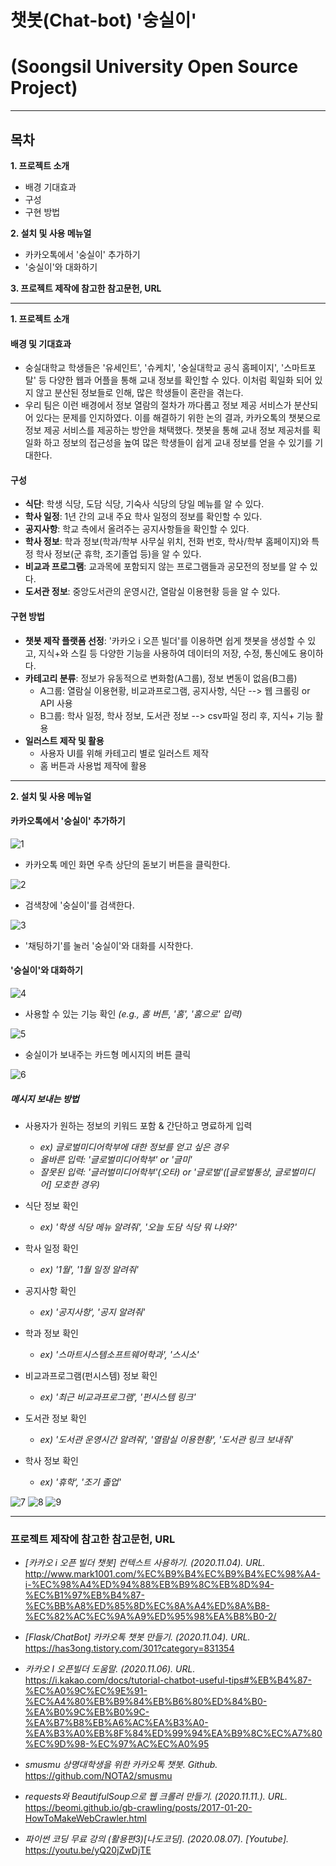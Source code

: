 # 챗봇(Chat-bot) '숭실이'
# (Soongsil University Open Source Project)

-----------------------------------------------------------------------------------------------------

## 목차

**1. 프로젝트 소개**
- 배경 기대효과
- 구성
- 구현 방법

**2. 설치 및 사용 메뉴얼**
- 카카오톡에서 '숭실이' 추가하기
- '숭실이'와 대화하기

**3. 프로젝트 제작에 참고한 참고문헌, URL**

-----------------------------------------------------------------------------------------------------

**1. 프로젝트 소개**
#### 배경 및 기대효과
- 숭실대학교 학생들은 '유세인트', '슈케치', '숭실대학교 공식 홈페이지', '스마트포탈' 등 다양한 웹과 어플을 통해 교내 정보를 확인할 수 있다. 이처럼 획일화 되어 있지 않고 분산된 정보들로 인해, 많은 학생들이 혼란을 겪는다.
- 우리 팀은 이런 배경에서 정보 열람의 절차가 까다롭고 정보 제공 서비스가 분산되어 있다는 문제를 인지하였다. 이를 해결하기 위한 논의 결과, 카카오톡의 챗봇으로 정보 제공 서비스를 제공하는 방안을 채택했다. 챗봇을 통해 교내 정보 제공처를 획일화 하고 정보의 접근성을 높여 많은 학생들이 쉽게 교내 정보를 얻을 수 있기를 기대한다.

#### 구성
- **식단**: 학생 식당, 도담 식당, 기숙사 식당의 당일 메뉴를 알 수 있다.
- **학사 일정**: 1년 간의 교내 주요 학사 일정의 정보를 확인할 수 있다.
- **공지사항**: 학교 측에서 올려주는 공지사항들을 확인할 수 있다.
- **학사 정보**: 학과 정보(학과/학부 사무실 위치, 전화 번호, 학사/학부 홈페이지)와 특정 학사 정보(군 휴학, 조기졸업 등)을 알 수 있다.
- **비교과 프로그램**: 교과목에 포함되지 않는 프로그램들과 공모전의 정보를 알 수 있다.
- **도서관 정보**: 중앙도서관의 운영시간, 열람실 이용현황 등을 알 수 있다.

#### 구현 방법
- **챗봇 제작 플랫폼 선정**: '카카오 i 오픈 빌더'를 이용하면 쉽게 챗봇을 생성할 수 있고, 지식+와 스킬 등 다양한 기능을 사용하여 데이터의 저장, 수정, 통신에도 용이하다.
- **카테고리 분류**: 정보가 유동적으로 변화함(A그룹), 정보 변동이 없음(B그룹)
    - A그룹: 열람실 이용현황, 비교과프로그램, 공지사항, 식단 --> 웹 크롤링 or API 사용
    - B그룹: 학사 일정, 학사 정보, 도서관 정보 --> csv파일 정리 후, 지식+ 기능 활용
- **일러스트 제작 및 활용**
    - 사용자 UI를 위해 카테고리 별로 일러스트 제작
    - 홈 버튼과 사용법 제작에 활용

---------------------------------------------------------------------------------------------------------

**2. 설치 및 사용 메뉴얼**
#### 카카오톡에서 '숭실이' 추가하기

![1](https://user-images.githubusercontent.com/61671097/101237869-75838700-371f-11eb-8f46-624338202850.PNG)

- 카카오톡 메인 화면 우측 상단의 돋보기 버튼을 클릭한다.

![2](https://user-images.githubusercontent.com/61671097/101237871-761c1d80-371f-11eb-9585-0b6a8aedd1b8.PNG)

- 검색창에 '숭실이'를 검색한다.

![3](https://user-images.githubusercontent.com/61671097/101237872-76b4b400-371f-11eb-9d49-c7f386ff004c.PNG)

- '채팅하기'를 눌러 '숭실이'와 대화를 시작한다.



#### '숭실이'와 대화하기

![4](https://user-images.githubusercontent.com/61671097/101238159-acf33300-3721-11eb-8911-e3bcbbda44dd.png)

- 사용할 수 있는 기능 확인 *(e.g., 홈 버튼, '홈', '홈으로' 입력)*
    
![5](https://user-images.githubusercontent.com/61671097/101238161-ae246000-3721-11eb-9799-04baf5d54c4f.png)

- 숭실이가 보내주는 카드형 메시지의 버튼 클릭

![6](https://user-images.githubusercontent.com/61671097/101238162-ae246000-3721-11eb-9cc5-b0e46fcbc704.png)

##### 메시지 보내는 방법
- 사용자가 원하는 정보의 키워드 포함 & 간단하고 명료하게 입력
    - *ex) 글로벌미디어학부에 대한 정보를 얻고 싶은 경우*
    - *올바른 입력: '글로벌미디어학부' or '글미'*
    - *잘못된 입력: '글러벌미디어학부'(오타) or '글로벌'([글로벌통상, 글로벌미디어] 모호한 경우)*

- 식단 정보 확인
    - *ex) '학생 식당 메뉴 알려줘', '오늘 도담 식당 뭐 나와?'*

- 학사 일정 확인
    - *ex) '1월', '1월 일정 알려줘'*
    
- 공지사항 확인
    - *ex) '공지사항', '공지 알려줘'*
    
- 학과 정보 확인
    - *ex) '스마트시스템소프트웨어학과', '스시소'*
    
- 비교과프로그램(펀시스템) 정보 확인
    - *ex) '최근 비교과프로그램', '펀시스템 링크'*
    
- 도서관 정보 확인
    - *ex) '도서관 운영시간 알려줘', '열람실 이용현황', '도서관 링크 보내줘'*
    
- 학사 정보 확인
    - *ex) '휴학', '조기 졸업'*

![7](https://user-images.githubusercontent.com/61671097/101238163-aebcf680-3721-11eb-9a63-0101033309f9.png)
![8](https://user-images.githubusercontent.com/61671097/101238164-aebcf680-3721-11eb-83ff-8b10c8706360.png)
![9](https://user-images.githubusercontent.com/61671097/101238165-af558d00-3721-11eb-8265-02e277cf2458.png)

-----------------------------------------------------------------------------------------------------

### 프로젝트 제작에 참고한 참고문헌, URL

- *[카카오 i 오픈 빌더 챗봇] 컨텍스트 사용하기. (2020.11.04). URL.*
<http://www.mark1001.com/%EC%B9%B4%EC%B9%B4%EC%98%A4-i-%EC%98%A4%ED%94%88%EB%B9%8C%EB%8D%94-%EC%B1%97%EB%B4%87-%EC%BB%A8%ED%85%8D%EC%8A%A4%ED%8A%B8-%EC%82%AC%EC%9A%A9%ED%95%98%EA%B8%B0-2/>

- *[Flask/ChatBot] 카카오톡 챗봇 만들기. (2020.11.04). URL.*
<https://has3ong.tistory.com/301?category=831354>

- *카카오 I 오픈빌더 도움말. (2020.11.06). URL.*
<https://i.kakao.com/docs/tutorial-chatbot-useful-tips#%EB%B4%87-%EC%A0%9C%EC%9E%91-%EC%A4%80%EB%B9%84%EB%B6%80%ED%84%B0-%EA%B0%9C%EB%B0%9C-%EA%B7%B8%EB%A6%AC%EA%B3%A0-%EA%B3%A0%EB%8F%84%ED%99%94%EA%B9%8C%EC%A7%80%EC%9D%98-%EC%97%AC%EC%A0%95>

- *smusmu 상명대학생을 위한 카카오톡 챗봇. Github.*
<https://github.com/NOTA2/smusmu>

- *requests와 BeautifulSoup으로 웹 크롤러 만들기. (2020.11.11.). URL.*
<https://beomi.github.io/gb-crawling/posts/2017-01-20-HowToMakeWebCrawler.html>

- *파이썬 코딩 무료 강의 (활용편3)[나도코딩]. (2020.08.07). [Youtube].*
<https://youtu.be/yQ20jZwDjTE>










